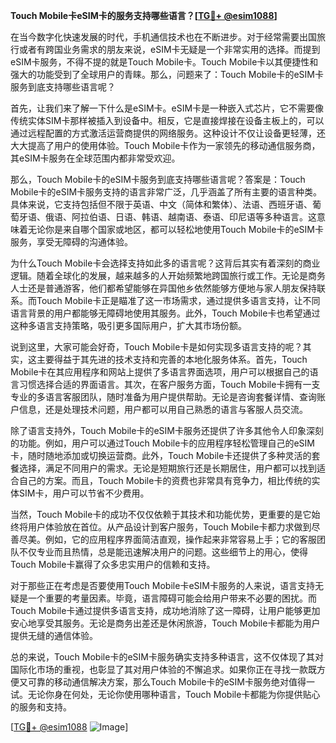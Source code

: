 **Touch Mobile卡eSIM卡的服务支持哪些语言？[[TG💪+ @esim1088](https://t.me/s/esim1088)]**

在当今数字化快速发展的时代，手机通信技术也在不断进步。对于经常需要出国旅行或者有跨国业务需求的朋友来说，eSIM卡无疑是一个非常实用的选择。而提到eSIM卡服务，不得不提的就是Touch Mobile卡。Touch Mobile卡以其便捷性和强大的功能受到了全球用户的青睐。那么，问题来了：Touch Mobile卡的eSIM卡服务到底支持哪些语言呢？

首先，让我们来了解一下什么是eSIM卡。eSIM卡是一种嵌入式芯片，它不需要像传统实体SIM卡那样被插入到设备中。相反，它是直接焊接在设备主板上的，可以通过远程配置的方式激活运营商提供的网络服务。这种设计不仅让设备更轻薄，还大大提高了用户的使用体验。Touch Mobile卡作为一家领先的移动通信服务商，其eSIM卡服务在全球范围内都非常受欢迎。

那么，Touch Mobile卡的eSIM卡服务到底支持哪些语言呢？答案是：Touch Mobile卡的eSIM卡服务支持的语言非常广泛，几乎涵盖了所有主要的语言种类。具体来说，它支持包括但不限于英语、中文（简体和繁体）、法语、西班牙语、葡萄牙语、俄语、阿拉伯语、日语、韩语、越南语、泰语、印尼语等多种语言。这意味着无论你是来自哪个国家或地区，都可以轻松地使用Touch Mobile卡的eSIM卡服务，享受无障碍的沟通体验。

为什么Touch Mobile卡会选择支持如此多的语言呢？这背后其实有着深刻的商业逻辑。随着全球化的发展，越来越多的人开始频繁地跨国旅行或工作。无论是商务人士还是普通游客，他们都希望能够在异国他乡依然能够方便地与家人朋友保持联系。而Touch Mobile卡正是瞄准了这一市场需求，通过提供多语言支持，让不同语言背景的用户都能够无障碍地使用其服务。此外，Touch Mobile卡也希望通过这种多语言支持策略，吸引更多国际用户，扩大其市场份额。

说到这里，大家可能会好奇，Touch Mobile卡是如何实现多语言支持的呢？其实，这主要得益于其先进的技术支持和完善的本地化服务体系。首先，Touch Mobile卡在其应用程序和网站上提供了多语言界面选项，用户可以根据自己的语言习惯选择合适的界面语言。其次，在客户服务方面，Touch Mobile卡拥有一支专业的多语言客服团队，随时准备为用户提供帮助。无论是咨询套餐详情、查询账户信息，还是处理技术问题，用户都可以用自己熟悉的语言与客服人员交流。

除了语言支持外，Touch Mobile卡的eSIM卡服务还提供了许多其他令人印象深刻的功能。例如，用户可以通过Touch Mobile卡的应用程序轻松管理自己的eSIM卡，随时随地添加或切换运营商。此外，Touch Mobile卡还提供了多种灵活的套餐选择，满足不同用户的需求。无论是短期旅行还是长期居住，用户都可以找到适合自己的方案。而且，Touch Mobile卡的资费也非常具有竞争力，相比传统的实体SIM卡，用户可以节省不少费用。

当然，Touch Mobile卡的成功不仅仅依赖于其技术和功能优势，更重要的是它始终将用户体验放在首位。从产品设计到客户服务，Touch Mobile卡都力求做到尽善尽美。例如，它的应用程序界面简洁直观，操作起来非常容易上手；它的客服团队不仅专业而且热情，总是能迅速解决用户的问题。这些细节上的用心，使得Touch Mobile卡赢得了众多忠实用户的信赖和支持。

对于那些正在考虑是否要使用Touch Mobile卡eSIM卡服务的人来说，语言支持无疑是一个重要的考量因素。毕竟，语言障碍可能会给用户带来不必要的困扰。而Touch Mobile卡通过提供多语言支持，成功地消除了这一障碍，让用户能够更加安心地享受其服务。无论是商务出差还是休闲旅游，Touch Mobile卡都能为用户提供无缝的通信体验。

总的来说，Touch Mobile卡的eSIM卡服务确实支持多种语言，这不仅体现了其对国际化市场的重视，也彰显了其对用户体验的不懈追求。如果你正在寻找一款既方便又可靠的移动通信解决方案，那么Touch Mobile卡的eSIM卡服务绝对值得一试。无论你身在何处，无论你使用哪种语言，Touch Mobile卡都能为你提供贴心的服务和支持。

[[TG💪+ @esim1088](https://t.me/s/esim1088) ![Image](https://i.postimg.cc/4NQfJmqS/Snipaste-2025-05-13-00-14-12.png)]